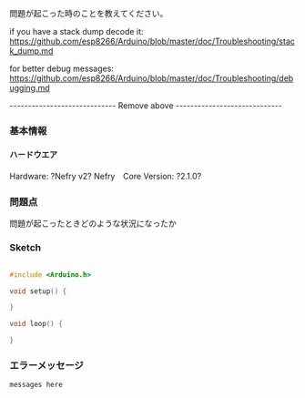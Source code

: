
問題が起こった時のことを教えてください。

if you have a stack dump decode it:
https://github.com/esp8266/Arduino/blob/master/doc/Troubleshooting/stack_dump.md

for better debug messages:
https://github.com/esp8266/Arduino/blob/master/doc/Troubleshooting/debugging.md

----------------------------- Remove above -----------------------------

### 基本情報

#### ハードウエア
Hardware:			?Nefry v2?
Nefry　Core Version:      	?2.1.0?

### 問題点

問題が起こったときどのような状況になったか

### Sketch

```cpp

#include <Arduino.h>

void setup() {

}

void loop() {

}
```

### エラーメッセージ

```
messages here
```


